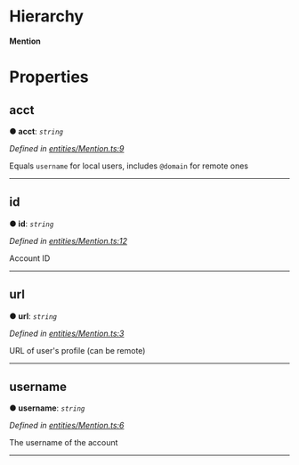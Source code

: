 

# Hierarchy

**Mention**

# Properties

<a id="acct"></a>

##  acct

**● acct**: *`string`*

*Defined in [entities/Mention.ts:9](https://github.com/lagunehq/core/blob/ae202cb/src/entities/Mention.ts#L9)*

Equals `username` for local users, includes `@domain` for remote ones

___
<a id="id"></a>

##  id

**● id**: *`string`*

*Defined in [entities/Mention.ts:12](https://github.com/lagunehq/core/blob/ae202cb/src/entities/Mention.ts#L12)*

Account ID

___
<a id="url"></a>

##  url

**● url**: *`string`*

*Defined in [entities/Mention.ts:3](https://github.com/lagunehq/core/blob/ae202cb/src/entities/Mention.ts#L3)*

URL of user's profile (can be remote)

___
<a id="username"></a>

##  username

**● username**: *`string`*

*Defined in [entities/Mention.ts:6](https://github.com/lagunehq/core/blob/ae202cb/src/entities/Mention.ts#L6)*

The username of the account

___

